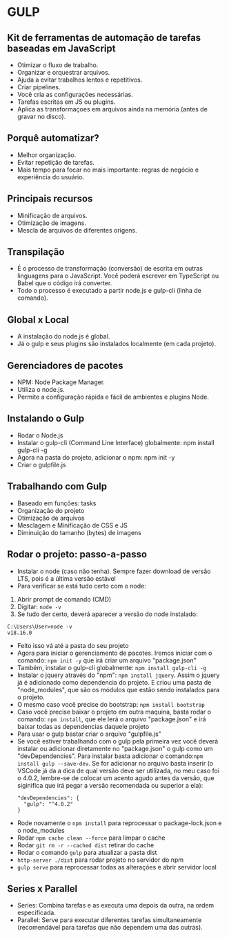 # GULP

## Kit de ferramentas de automação de tarefas baseadas em JavaScript
- Otimizar o fluxo de trabalho.
- Organizar e orquestrar arquivos.
- Ajuda a evitar trabalhos lentos e repetitivos.
- Criar pipelines.
- Você cria as configurações necessárias.
- Tarefas escritas em JS ou plugins.
- Aplica as transformaçoes em arquivos ainda na memória (antes de gravar no disco).

## Porquê automatizar?
- Melhor organização.
- Evitar repetição de tarefas.
- Mais tempo para focar no mais importante: regras de negócio e experiência do usuário.

## Principais recursos
- Minificação de arquivos.
- Otimização de imagens.
- Mescla de arquivos de diferentes origens.

## Transpilação
- É o processo de transformação (conversão) de escrita em outras linguagens para o JavaScript. Você poderá escrever em TypeScript ou Babel que o código irá converter.
- Todo o processo é executado a partir node.js e gulp-cli (linha de comando).

## Global x Local
- A instalação do node.js é global.
- Já o gulp e seus plugins são instalados localmente (em cada projeto).
  
## Gerenciadores de pacotes
- NPM: Node Package Manager.
- Utiliza o node.js.
- Permite a configuração rápida e fácil de ambientes e plugins Node.

## Instalando o Gulp
- Rodar o Node.js
- Instalar o gulp-cli (Command Line Interface) globalmente: npm install gulp-cli -g
- Agora na pasta do projeto, adicionar o npm: npm init -y
- Criar o gulpfile.js

## Trabalhando com Gulp
- Baseado em funções: tasks
- Organização do projeto
- Otimização de arquivos
- Mesclagem e Minificação de CSS e JS
- Diminuição do tamanho (bytes) de imagens

## Rodar o projeto: passo-a-passo
- Instalar o node (caso não tenha). Sempre fazer download de versão LTS, pois é a última versão estável
- Para verificar se está tudo certo com o node:
1. Abrir prompt de comando (CMD)
2. Digitar: `node -v`
3. Se tudo der certo, deverá aparecer a versão do node instalado:
```
C:\Users\User>node -v
v18.16.0
```
- Feito isso vá até a pasta do seu projeto
- Agora para iniciar o gerenciamento de pacotes. Iremos iniciar com o comando: `npm init -y` que irá criar um arquivo "package.json"
- Também, instalar o gulp-cli globalmente: `npm install gulp-cli -g`
- Instalar o jquery através do "npm": `npm install jquery`. Assim o jquery já é adicionado como dependencia do projeto. E criou uma pasta de "node_modules", que são os módulos que estão sendo instalados para o projeto.
- O mesmo caso você precise do bootstrap: `npm install bootstrap`
- Caso você precise baixar o projeto em outra maquina, basta rodar o comando: `npm install`, que ele lerá o arquivo "package.json" e irá baixar todas as dependencias daquele projeto
- Para usar o gulp bastar criar o arquivo "gulpfile.js"
- Se você estiver trabalhando com o gulp pela primeira vez você deverá instalar ou adicionar diretamente no "package.json" o gulp como um "devDependencies". Para instalar basta adicionar o comando:`npm install gulp --save-dev`. Se for adicionar no arquivo basta inserir (o VSCode já da a dica de qual versão deve ser utilizada, no meu caso foi o 4.0.2, lembre-se de colocar um acento agudo antes da versão, que siginifica que irá pegar a versão recomendada ou superior a ela):
  ```
  "devDependencies": {
    "gulp": "^4.0.2"
  }
  ```
- Rode novamente o `npm install` para reprocessar o package-lock.json e o node_modules
- Rodar `npm cache clean --force` para limpar o cache
- Rodar `git rm -r --cached dist` retirar do cache
- Rodar o comando `gulp` para atualizar a pasta dist
- `http-server ./dist` para rodar projeto no servidor do npm
- `gulp serve` para reprocessar todas as alterações e abrir servidor local

## Series x Parallel
- Series: Combina tarefas e as executa uma depois da outra, na ordem especificada.
- Parallel: Serve para executar diferentes tarefas simultaneamente (recomendável para tarefas que não dependem uma das outras).